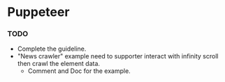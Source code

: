 # Puppeteer

### TODO

- Complete the guideline.
- "News crawler" example need to supporter interact with infinity scroll then crawl the element data.
  - Comment and Doc for the example.
